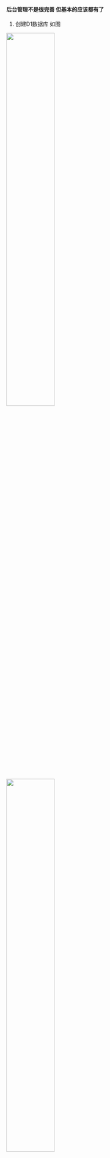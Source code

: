 
#### 后台管理不是很完善 但基本的应该都有了

1. 创建D1数据库 如图

<img src="./img/D1_1.png"   height="50%" width="50%"/>
<img src="./img/d10.png"   height="50%" width="50%"/>

2. 执行sql命令创建表（在控制台输入框粘贴下面语句执行即可）
```sql
DROP TABLE IF EXISTS tgimglog;
CREATE TABLE IF NOT EXISTS tgimglog (
	`id` integer PRIMARY KEY NOT NULL,
    `url` text,
    `referer` text,
	`ip` varchar(255),
	`time` DATE
);
DROP TABLE IF EXISTS imginfo;
CREATE TABLE IF NOT EXISTS imginfo (
	`id` integer PRIMARY KEY NOT NULL,
    `url` text,
    `referer` text,
	`ip` varchar(255),
	`rating` text,
	`total` integer,
	`time` DATE
);
```

<img src="./img/d3.png"   height="50%" width="50%"/>
<img src="./img/d4.png"   height="50%" width="50%"/>
<img src="./img/d5.png"   height="50%" width="50%"/>

3. 选择部署完成`telegraph-Image`项目，前往后台依次点击`设置`->`函数`->`D1 数据库绑定`->`编辑绑定`->`变量名称填写`：`IMG` 命名空间 选择你提前创建好的D1 数据库绑定

<img src="./img/d6.png"   height="50%" width="50%"/>

4. 后台管理页面新增登录验证功能，默认也是关闭的，如需开启请部署完成后前往后台依次点击`设置`->`环境变量`->`为生产环境定义变量`->`编辑变量` 添加如下表格所示的变量即可开启登录验证

*[鉴黄api部署](https://github.com/x-dr/nsfwjs-api)*

> `ModerateContentApiKey` 请前往 [https://moderatecontent.com/] (https://moderatecontent.com/)注册免费获取API key

| 变量名称      | 值 |
| ----------- | ----------- |
|PROXYALLIMG  | 反向代理所有图片（默认为false）|
|BASIC_USER   | <后台管理页面登录用户名称>|
|BASIC_PASS   | <后台管理页面登录用户密码>|
|ModerateContentApiKey   | <审查图像内容的API key>|
|RATINGAPI     | <[自建的鉴黄api](https://github.com/x-dr/nsfwjs-api) >|
|CUSTOM_DOMAIN | https://your-custom-domain.com (自定义加速域名) |
|TG_BOT_TOKEN  | 123468:AAxxxGKrn5 (从 [@BotFather](https://t.me/BotFather)) |
|TG_CHAT_ID   | -1234567 (频道的ID,TG Bot要是该频道或群组的管理员) |

> TG_BOT_TOKEN

<a href="https://img.131213.xyz/api/file/02735b83dbdcf5fe31a45.png" target="_blank"><img src="https://img.131213.xyz/api/file/02735b83dbdcf5fe31a45.png" height="50%" width="50%"></a>

> 获取ID机器人 [@VersaToolsBot](https://t.me/VersaToolsBot)

> `TG_CHAT_ID`为目标对话的唯一标`ID`或目标频道的用户名（eg: @channelusername），当目标对话为个人或私有频道是只能是`ID`,当为公开频道或群组是可以为目标频道的用户名（eg: `@channelusername`）


> 优先级 `RATINGAPI` > `ModerateContentApiKey`

> `RATINGAPI`的格式 `https://xxx.xxx/rating`

<img src="./img/fun.png"   height="50%" width="50%"/>



5. 返回最新部署完成`telegraph-Image`项目后台点击`重试部署` 使环境变量生效
<img src="./img/d1end.png"   height="50%" width="50%"/>

## 返回最新部署完成`telegraph-Image`项目后台点击`重试部署` 使环境变量生效
<img src="./img/d1end.png"   height="50%" width="50%"/>

#### 访问http(s)://你的域名/admin 即可打开后台管理页面

#### 访问http(s)://你的域名/list 即可打开log管理页面
